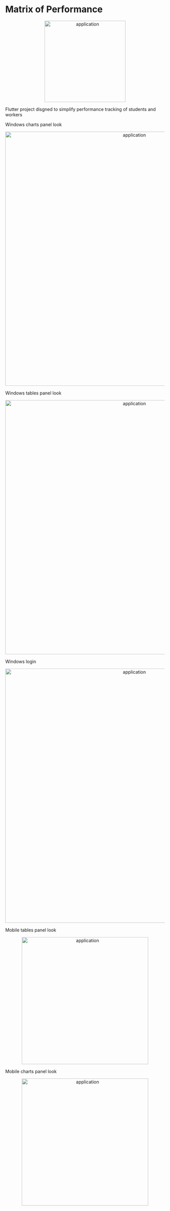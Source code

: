 # Matrix of Performance
<p align="center">
  <img src="https://i.imgur.com/OXwGGCi.png" alt="application" width="256" />
</p>
 Flutter project disgned to simplify performance tracking of students and workers

Windows charts panel look
<p align="center">
  <img src="https://i.imgur.com/oMuiWth.png" alt="application" width="800" />
</p>


Windows tables panel look
<p align="center">
  <img src="https://i.imgur.com/4xeaMOl.png" alt="application" width="800" />
</p>

Windows login

<p align="center">
  <img src="https://i.imgur.com/tGpHi4k.png" alt="application" width="800" />
</p>

Mobile tables panel look

<p align="center">
  <img src="https://i.imgur.com/js5Dqf3.jpg" alt="application" width="400" />
</p>

Mobile charts panel look

<p align="center">
  <img src="https://i.imgur.com/qg2lSJq.jpg" alt="application" width="400" />
</p>
